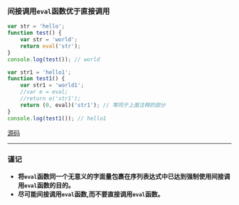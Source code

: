 ### 间接调用`eval`函数优于直接调用

```javascript
var str = 'hello';
function test() {
    var str = 'world';
    return eval('str');
}
console.log(test()); // world

var str1 = 'hello1';
function test1() {
    var str1 = 'world1';
    //var e = eval;
    //return e('str1');
    return (0, eval)('str1'); // 等同于上面注释的部分
}
console.log(test1()); // hello1
```
[源码](item17/demo.js)

------

### 谨记
+ **将`eval`函数同一个无意义的字面量包裹在序列表达式中已达到强制使用间接调用`eval`函数的目的。**
+ **尽可能间接调用`eval`函数,而不要直接调用`eval`函数。**